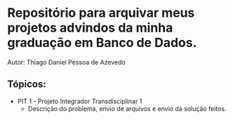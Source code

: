 # Repositório para arquivar meus projetos advindos da minha graduação em Banco de Dados.

Autor: Thiago Daniel Pessoa de Azevedo

## Tópicos:  
- PIT 1 - Projeto Integrador Transdisciplinar 1  
    + Descrição do problema, envio de arquivos e envio da solução feitos.